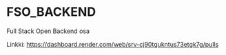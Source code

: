 # FSO_BACKEND
Full Stack Open Backend osa

Linkki: https://dashboard.render.com/web/srv-cj90tgukntus73etgk7g/pulls
